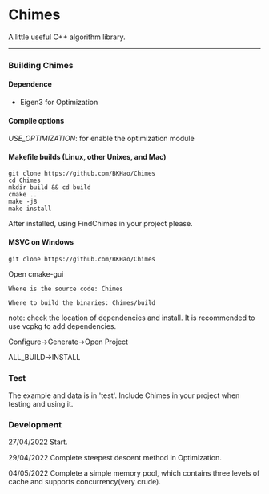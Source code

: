 # Chimes
A little useful C++ algorithm library.
____
### Building Chimes

#### Dependence

- Eigen3 for Optimization

#### Compile options

*USE_OPTIMIZATION*: for enable the optimization module

#### Makefile builds (Linux, other Unixes, and Mac)

```
git clone https://github.com/BKHao/Chimes
cd Chimes
mkdir build && cd build
cmake ..
make -j8
make install
```

After installed, using FindChimes in your project please.

#### MSVC on Windows

```
git clone https://github.com/BKHao/Chimes
```
Open cmake-gui

```
Where is the source code: Chimes

Where to build the binaries: Chimes/build
```

note: check the location of dependencies and install. It is recommended to use vcpkg to add dependencies.

Configure->Generate->Open Project

ALL_BUILD->INSTALL

### Test

The example and data is in 'test'. Include Chimes in your project when testing and using it.


### Development

27/04/2022 Start.

29/04/2022 Complete steepest descent method in Optimization.

04/05/2022 Complete a simple memory pool, which contains three levels of cache and supports concurrency(very crude).